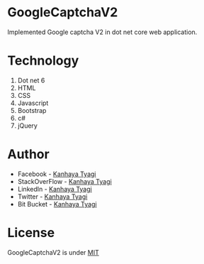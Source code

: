 # GoogleCaptchaV2
Implemented Google captcha V2 in dot net core web application.

# Technology 
1. Dot net 6
2. HTML
3. CSS
4. Javascript
5. Bootstrap
6. c#
7. jQuery

# Author
* Facebook - [Kanhaya Tyagi](https://www.facebook.com/kanhaiyatyagi63/)
* StackOverFlow - [Kanhaya Tyagi](https://stackoverflow.com/users/14945515/kanhaya-tyagi)
* LinkedIn - [Kanhaya Tyagi](https://www.linkedin.com/in/kanhaya-tyagi-510b55141/)
* Twitter - [Kanhaya Tyagi](https://www.twitter.com/kanhaiyatyagi63/)
* Bit Bucket - [Kanhaya Tyagi](https://bitbucket.org/kanhaiyatyagi63/)


# License
GoogleCaptchaV2 is under [MIT](https://github.com/kanhaiyatyagi63/GoogleCaptchaV2/blob/master/License.md)
